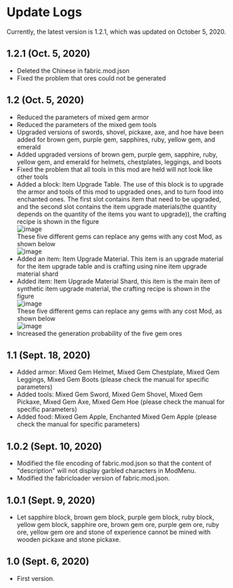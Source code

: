 # Update Logs
Currently, the latest version is 1.2.1, which was updated on October 5, 2020.

## 1.2.1 (Oct. 5, 2020)
- Deleted the Chinese in fabric.mod.json
- Fixed the problem that ores could not be generated

## 1.2 (Oct. 5, 2020)
- Reduced the parameters of mixed gem armor
- Reduced the parameters of the mixed gem tools
- Upgraded versions of swords, shovel, pickaxe, axe, and hoe have been added for brown gem, purple gem, sapphires, ruby, yellow gem, and emerald
- Added upgraded versions of brown gem, purple gem, sapphire, ruby, yellow gem, and emerald for helmets, chestplates, leggings, and boots
- Fixed the problem that all tools in this mod are held will not look like other tools
- Added a block: Item Upgrade Table. The use of this block is to upgrade the armor and tools of this mod to upgraded ones, and to turn food into enchanted ones. The first slot contains item that need to be upgraded, and the second slot contains the item upgrade materials(the quantity depends on the quantity of the items you want to upgrade)), the crafting recipe is shown in the figure <br>
![image](https://gitee.com/MrShiehX/Repository/raw/master/27.png) <br>
These five different gems can replace any gems with any cost Mod, as shown below <br>
![image](https://gitee.com/MrShiehX/Repository/raw/master/28.png) <br>
- Added an item: Item Upgrade Material. This item is an upgrade material for the item upgrade table and is crafting using nine item upgrade material shard
- Added item: Item Upgrade Material Shard, this item is the main item of synthetic item upgrade material, the crafting recipe is shown in the figure <br>
![image](https://gitee.com/MrShiehX/Repository/raw/master/29.png) <br>
These five different gems can replace any gems with any cost Mod, as shown below <br>
![image](https://gitee.com/MrShiehX/Repository/raw/master/30.png) <br>
- Increased the generation probability of the five gem ores

## 1.1 (Sept. 18, 2020)
- Added armor: Mixed Gem Helmet, Mixed Gem Chestplate, Mixed Gem Leggings, Mixed Gem Boots (please check the manual for specific parameters)
- Added tools: Mixed Gem Sword, Mixed Gem Shovel, Mixed Gem Pickaxe, Mixed Gem Axe, Mixed Gem Hoe (please check the manual for specific parameters)
- Added food: Mixed Gem Apple, Enchanted Mixed Gem Apple (please check the manual for specific parameters)

## 1.0.2 (Sept. 10, 2020)
- Modified the file encoding of fabric.mod.json so that the content of "description" will not display garbled characters in ModMenu.
- Modified the fabricloader version of fabric.mod.json.

## 1.0.1 (Sept. 9, 2020)
- Let sapphire block, brown gem block, purple gem block, ruby block, yellow gem block, sapphire ore, brown gem ore, purple gem ore, ruby ore, yellow gem ore and stone of experience cannot be mined with wooden pickaxe and stone pickaxe.

## 1.0 (Sept. 6, 2020)
- First version.

